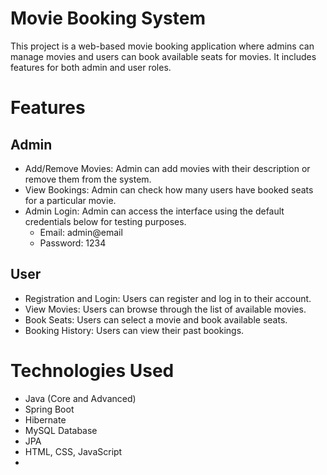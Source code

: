 # Movie Booking System
This project is a web-based movie booking application where admins can manage movies and users can book available seats for movies. It includes features for both admin and user roles.
# Features
## Admin
* Add/Remove Movies: Admin can add movies with their description or remove them from the system.
* View Bookings: Admin can check how many users have booked seats for a particular movie.
* Admin Login: Admin can access the interface using the default credentials below for testing purposes.
  * Email: admin@email
  * Password: 1234
 
 ## User
 * Registration and Login: Users can register and log in to their account.
 * View Movies: Users can browse through the list of available movies.
 * Book Seats: Users can select a movie and book available seats.
 * Booking History: Users can view their past bookings.

# Technologies Used
* Java (Core and Advanced)
* Spring Boot
* Hibernate
* MySQL Database
* JPA
* HTML, CSS, JavaScript
* 
